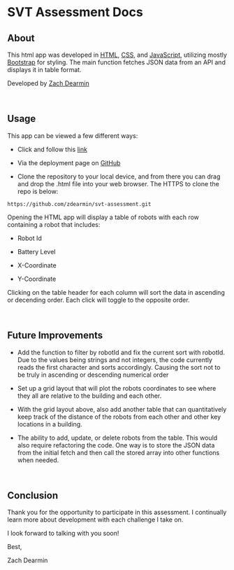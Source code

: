 <!-- HEADER -->
# SVT Assessment Docs


<!-- ABOUT -->
## About
This html app was developed in [HTML](https://html.com/), [CSS](https://www.w3.org/Style/CSS/Overview.en.html), and [JavaScript](https://www.javascript.com/), utilizing mostly [Bootstrap](https://getbootstrap.com/) for styling. The main function fetches JSON data from an API and displays it in table format.

Developed by [Zach Dearmin](https://github.com/zdearmin)

</br>

<!-- USAGE -->
## Usage
This app can be viewed a few different ways:
- Click and follow this [link](http://www.zachdearmin.com/svt-assessment/)

- Via the deployment page on [GitHub](https://github.com/zdearmin/svt-assessment/deployments/activity_log?environment=github-pages)

- Clone the repository to your local device, and from there you can drag and drop the .html file into your web browser. The HTTPS to clone the repo is below:
```
https://github.com/zdearmin/svt-assessment.git
```

Opening the HTML app will display a table of robots with each row containing a robot that includes: 
- Robot Id

- Battery Level

- X-Coordinate

- Y-Coordinate

Clicking on the table header for each column will sort the data in ascending or decending order. Each click will toggle to the opposite order.

</br>

<!-- Future Improvements -->
## Future Improvements
- Add the function to filter by robotId and fix the current sort with robotId. Due to the values being strings and not integers, the code currently reads the first character and sorts accordingly. Causing the sort not to be truly in ascending or descending numerical order

- Set up a grid layout that will plot the robots coordinates to see where they all are relative to the building and each other.

- With the grid layout above, also add another table that can quantitatively keep track of the distance of the robots from each other and other key locations in a building.

- The ability to add, update, or delete robots from the table. This would also require refactoring the code. One way is to store the JSON data from the initial fetch and then call the stored array into other functions when needed.

</br>

<!-- Conclusion -->
## Conclusion
Thank you for the opportunity to participate in this assessment. I continually learn more about development with each challenge I take on. 

I look forward to talking with you soon!

Best,

Zach Dearmin